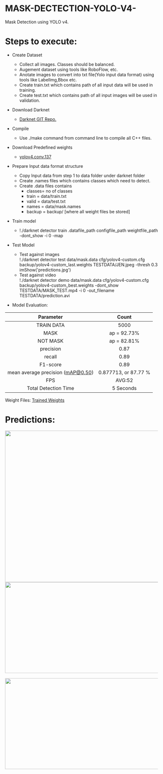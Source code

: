 # MASK-DECTECTION-YOLO-V4-
Mask Detection using YOLO v4. 

# Steps to execute:
-  Create Dataset
    * Collect all images. Classes should be balanced.
    * Augement dataset using tools like RoboFlow, etc.
    * Anotate images to convert into txt file(Yolo input data format) using tools like LabelImg,Bbox etc.
    * Create train.txt which contains path of all input data will be used in training.
    * Create test.txt which contains path of all input images will be used in validation.

- Download Darknet
  * <a href = "https://github.com/AlexeyAB/darknet.git">Darknet GIT Repo.</a>

- Compile 
  * Use ./make command from command line to compile all C++ files.

- Download Predefined weights
  * <a href="https://github.com/AlexeyAB/darknet/releases/download/darknet_yolo_v3_optimal/yolov4.conv.137">yolov4.conv.137</a>

- Prepare Input data format structure
  * Copy Input data from step 1 to data folder under darknet folder
  * Create .names files which contains classes which need to detect.
  * Create .data files contains
    - classes= no of classes
    - train  = data/train.txt  
    - valid  = data/test.txt  
    - names  = data/mask.names  
    - backup = backup/ [where all weight files be stored]

- Train model 
  * !./darknet detector train .datafile_path configfile_path weightfile_path -dont_show -i 0 -map 

- Test Model
  * Test against images<br>
   !./darknet detector test data/mask.data cfg/yolov4-custom.cfg backup/yolov4-custom_last.weights TESTDATA/JEN.jpeg  -thresh 0.3
 imShow('predictions.jpg')
  * Test against video<br>
    !./darknet detector demo data/mask.data cfg/yolov4-custom.cfg backup/yolov4-custom_best.weights -dont_show TESTDATA/MASK_TEST.mp4 -i 0 -out_filename TESTDATA/prediction.avi
    
    
 - Model Evaluation: 
 
| Parameter | Count |
| :---: | :---: |
| TRAIN DATA | 5000 |
| MASK | ap = 92.73%  |
| NOT MASK | ap = 82.81% |
| precision | 0.87 |
| recall | 0.89 |
| F1-score | 0.89 |
| mean average precision (mAP@0.50) | 0.877713, or 87.77 % |
| FPS | AVG:52 |
| Total Detection Time | 5 Seconds |

Weight Files:
<a href = "https://drive.google.com/drive/folders/15auDz5V4IdwyGdlZ8N5GWeqvPPOJ7xcQ?usp=sharing">Trained Weights</a>



# Predictions:
<img src="https://github.com/maha-prathamesh/MASK-DECTECTION-YOLO-V4-/blob/main/Pred.gif" height="500" width="800"/>
<br>
<img src="https://github.com/maha-prathamesh/MASK-DECTECTION-YOLO-V4-/blob/main/TEST_DATA_PRED_2.jpg" height="300" width="600"/>
</br></br>
<img src="https://github.com/maha-prathamesh/MASK-DECTECTION-YOLO-V4-/blob/main/predictions.jpg" height="300" width="600"/>

